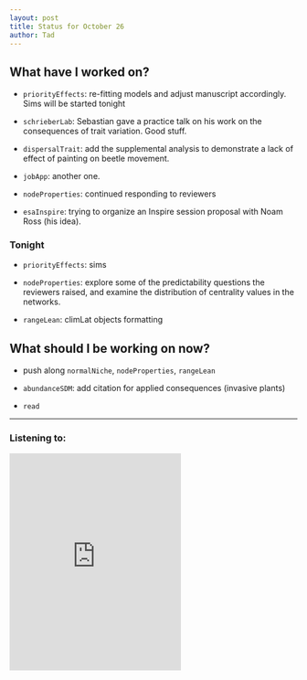```yaml
---
layout: post 
title: Status for October 26 
author: Tad
---
```

 
## What have I worked on?
 
* `priorityEffects`: re-fitting models and adjust manuscript accordingly. Sims will be started tonight

* `schrieberLab`: Sebastian gave a practice talk on his work on the consequences of trait variation. Good stuff.

* `dispersalTrait`: add the supplemental analysis to demonstrate a lack of effect of painting on beetle movement.

* `jobApp`: another one.

* `nodeProperties`: continued responding to reviewers

* `esaInspire`: trying to organize an Inspire session proposal with Noam Ross (his idea).







 
### Tonight 
 
* `priorityEffects`: sims
 
* `nodeProperties`: explore some of the predictability questions the reviewers raised, and examine the distribution of centrality values in the networks. 

* `rangeLean`: climLat objects formatting 





 
 
## What should I be working on now? 
 
* push along `normalNiche`, `nodeProperties`, `rangeLean`

* `abundanceSDM`: add citation for applied consequences (invasive plants)

* `read`




  
 
--- 
 
### Listening to: 
 
<iframe src='https://embed.spotify.com/?uri=spotify%3Atrack%3A7ofZgS5xDW0XodfjaXWvZG' width='300' height='380' frameborder='0' allowtransparency='true'></iframe> 
 
<i class='fa fa-code' style='color:pink'></i> 
